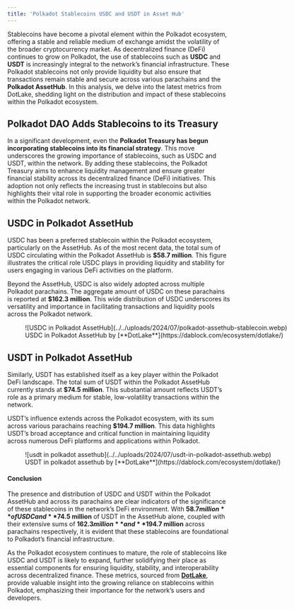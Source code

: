 ```yaml
---
title: 'Polkadot Stablecoins USDC and USDT in Asset Hub'
---
```


Stablecoins have become a pivotal element within the Polkadot ecosystem, offering a stable and reliable medium of exchange amidst the volatility of the broader cryptocurrency market. As decentralized finance (DeFi) continues to grow on Polkadot, the use of stablecoins such as **USDC** and **USDT** is increasingly integral to the network’s financial infrastructure. These Polkadot stablecoins not only provide liquidity but also ensure that transactions remain stable and secure across various parachains and the **Polkadot AssetHub**. In this analysis, we delve into the latest metrics from DotLake, shedding light on the distribution and impact of these stablecoins within the Polkadot ecosystem.

## Polkadot DAO Adds Stablecoins to its Treasury
In a significant development, even the **Polkadot Treasury has begun incorporating stablecoins into its financial strategy**. This move underscores the growing importance of stablecoins, such as USDC and USDT, within the network. By adding these stablecoins, the Polkadot Treasury aims to enhance liquidity management and ensure greater financial stability across its decentralized finance (DeFi) initiatives. This adoption not only reflects the increasing trust in stablecoins but also highlights their vital role in supporting the broader economic activities within the Polkadot network.

## USDC in Polkadot AssetHub
USDC has been a preferred stablecoin within the Polkadot ecosystem, particularly on the AssetHub. As of the most recent data, the total sum of USDC circulating within the Polkadot AssetHub is **$58.7 million**. This figure illustrates the critical role USDC plays in providing liquidity and stability for users engaging in various DeFi activities on the platform.

Beyond the AssetHub, USDC is also widely adopted across multiple Polkadot parachains. The aggregate amount of USDC on these parachains is reported at **$162.3 million**. This wide distribution of USDC underscores its versatility and importance in facilitating transactions and liquidity pools across the Polkadot network.

<figure aria-describedby="caption-attachment-10895" class="wp-caption alignnone" id="attachment_10895" style="width: 800px">![USDC in Polkadot AssetHub](../../uploads/2024/07/polkadot-assethub-stablecoin.webp)<figcaption class="wp-caption-text" id="caption-attachment-10895">USDC in Polkadot AssetHub by [**DotLake**](https://dablock.com/ecosystem/dotlake/)</figcaption></figure>

## USDT in Polkadot AssetHub
Similarly, USDT has established itself as a key player within the Polkadot DeFi landscape. The total sum of USDT within the Polkadot AssetHub currently stands at **$74.5 million**. This substantial amount reflects USDT’s role as a primary medium for stable, low-volatility transactions within the network.

USDT’s influence extends across the Polkadot ecosystem, with its sum across various parachains reaching **$194.7 million**. This data highlights USDT’s broad acceptance and critical function in maintaining liquidity across numerous DeFi platforms and applications within Polkadot.

<figure aria-describedby="caption-attachment-10896" class="wp-caption alignnone" id="attachment_10896" style="width: 800px">![usdt in polkadot assethub](../../uploads/2024/07/usdt-in-polkadot-assethub.webp)<figcaption class="wp-caption-text" id="caption-attachment-10896">USDT in polkadot assethub by [**DotLake**](https://dablock.com/ecosystem/dotlake/)</figcaption></figure>

#### **Conclusion**
The presence and distribution of USDC and USDT within the Polkadot AssetHub and across its parachains are clear indicators of the significance of these stablecoins in the network’s DeFi environment. With **$58.7 million** of USDC and **$74.5 million** of USDT in the AssetHub alone, coupled with their extensive sums of **$162.3 million** and **$194.7 million** across parachains respectively, it is evident that these stablecoins are foundational to Polkadot’s financial infrastructure.

As the Polkadot ecosystem continues to mature, the role of stablecoins like USDC and USDT is likely to expand, further solidifying their place as essential components for ensuring liquidity, stability, and interoperability across decentralized finance. These metrics, sourced from [**DotLake**](https://dablock.com/ecosystem/dotlake/), provide valuable insight into the growing reliance on stablecoins within Polkadot, emphasizing their importance for the network’s users and developers.